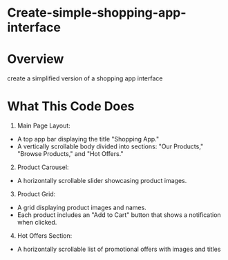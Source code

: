 # Create-simple-shopping-app-interface
# Overview
create a simplified version of a shopping app interface
# What This Code Does
1. Main Page Layout:
- A top app bar displaying the title "Shopping App."
- A vertically scrollable body divided into sections: "Our Products," "Browse Products," and "Hot Offers."
2. Product Carousel:
- A horizontally scrollable slider showcasing product images.
3. Product Grid:
- A grid displaying product images and names.
- Each product includes an "Add to Cart" button that shows a notification when clicked.
4. Hot Offers Section:
- A horizontally scrollable list of promotional offers with images and titles
  
